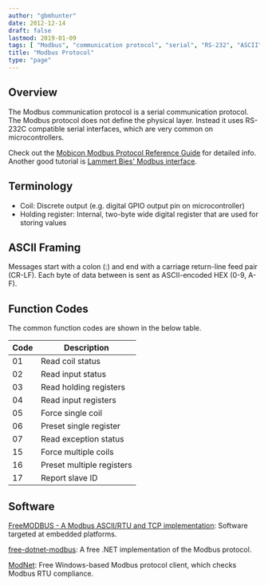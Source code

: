 ```yaml
---
author: "gbmhunter"
date: 2012-12-14
draft: false
lastmod: 2019-01-09
tags: [ "Modbus", "communication protocol", "serial", "RS-232", "ASCII", "function codes", "coil" ]
title: "Modbus Protocol"
type: "page"
---
```


## Overview

The Modbus communication protocol is a serial communication protocol. The Modbus protocol does not define the physical layer. Instead it uses RS-232C compatible serial interfaces, which are very common on microcontrollers.

Check out the [Mobicon Modbus Protocol Reference Guide](http://modbus.org/docs/PI_MBUS_300.pdf) for detailed info. Another good tutorial is [Lammert Bies' Modbus interface](http://www.lammertbies.nl/comm/info/modbus.html).

## Terminology

* Coil: Discrete output (e.g. digital GPIO output pin on microcontroller)
* Holding register: Internal, two-byte wide digital register that are used for storing values

## ASCII Framing

Messages start with a colon (:) and end with a carriage return-line feed pair (CR-LF). Each byte of data between is sent as ASCII-encoded HEX (0-9, A-F).

## Function Codes

The common function codes are shown in the below table.

<table>
    <thead>
        <tr>
            <th>Code</th>
            <th>Description</th>
        </tr>
    </thead>
    <tbody>
        <tr>
            <td>01</td>
            <td>Read coil status</td>
        </tr>
        <tr>
            <td>02</td>
            <td>Read input status</td>
        </tr>
        <tr>
            <td>03</td>
            <td>Read holding registers</td>
        </tr>
        <tr>
            <td>04</td>
            <td>Read input registers</td>
        </tr>
        <tr>
            <td>05</td>
            <td>Force single coil</td>
        </tr>
        <tr>
            <td>06</td>
            <td>Preset single register</td>
        </tr>
        <tr>
            <td>07</td>
            <td>Read exception status</td>
        </tr>
        <tr>
            <td>15</td>
            <td>Force multiple coils</td>
        </tr>
        <tr>
            <td>16</td>
            <td>Preset multiple registers</td>
        </tr>
        <tr>
            <td>17</td>
            <td>Report slave ID</td>
        </tr>
    </tbody>
</table>

## Software

[FreeMODBUS - A Modbus ASCII/RTU and TCP implementation](https://www.freemodbus.org/): Software targeted at embedded platforms.

[free-dotnet-modbus](http://code.google.com/p/free-dotnet-modbus/): A free .NET implementation of the Modbus protocol.

[ModNet](http://www.globalmultimedia.in/modnet.htm): Free Windows-based Modbus protocol client, which checks Modbus RTU compliance.
